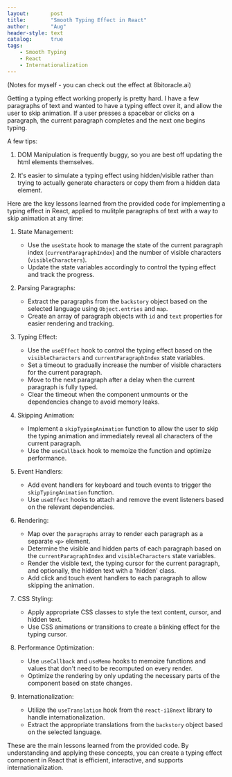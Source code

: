 ```yaml
---
layout:       post
title:        "Smooth Typing Effect in React"
author:       "Aug"
header-style: text
catalog:      true
tags:
    - Smooth Typing
    - React
    - Internationalization
---
```


(Notes for myself - you can check out the effect at 8bitoracle.ai)

Getting a typing effect working properly is pretty hard.  I have a few paragraphs of text and wanted to have a typing effect over it, and allow the user to skip animation.  If a user presses a spacebar or clicks on a paragraph, the current paragraph completes and the next one begins typing.

A few tips:

1) DOM Manipulation is frequently buggy, so you are best off updating the html elements themselves.

2) It's easier to simulate a typing effect using hidden/visible rather than trying 
to actually generate characters or copy them from a hidden data element.

Here are the key lessons learned from the provided code for implementing a typing effect in React, applied to mulitple paragraphs of text with a way to skip animation at any time:

1. State Management:
   - Use the `useState` hook to manage the state of the current paragraph index (`currentParagraphIndex`) and the number of visible characters (`visibleCharacters`).
   - Update the state variables accordingly to control the typing effect and track the progress.

2. Parsing Paragraphs:
   - Extract the paragraphs from the `backstory` object based on the selected language using `Object.entries` and `map`.
   - Create an array of paragraph objects with `id` and `text` properties for easier rendering and tracking.

3. Typing Effect:
   - Use the `useEffect` hook to control the typing effect based on the `visibleCharacters` and `currentParagraphIndex` state variables.
   - Set a timeout to gradually increase the number of visible characters for the current paragraph.
   - Move to the next paragraph after a delay when the current paragraph is fully typed.
   - Clear the timeout when the component unmounts or the dependencies change to avoid memory leaks.

4. Skipping Animation:
   - Implement a `skipTypingAnimation` function to allow the user to skip the typing animation and immediately reveal all characters of the current paragraph.
   - Use the `useCallback` hook to memoize the function and optimize performance.

5. Event Handlers:
   - Add event handlers for keyboard and touch events to trigger the `skipTypingAnimation` function.
   - Use `useEffect` hooks to attach and remove the event listeners based on the relevant dependencies.

6. Rendering:
   - Map over the `paragraphs` array to render each paragraph as a separate `<p>` element.
   - Determine the visible and hidden parts of each paragraph based on the `currentParagraphIndex` and `visibleCharacters` state variables.
   - Render the visible text, the typing cursor for the current paragraph, and optionally, the hidden text with a 'hidden' class.
   - Add click and touch event handlers to each paragraph to allow skipping the animation.

7. CSS Styling:
   - Apply appropriate CSS classes to style the text content, cursor, and hidden text.
   - Use CSS animations or transitions to create a blinking effect for the typing cursor.

8. Performance Optimization:
   - Use `useCallback` and `useMemo` hooks to memoize functions and values that don't need to be recomputed on every render.
   - Optimize the rendering by only updating the necessary parts of the component based on state changes.

9. Internationalization:
   - Utilize the `useTranslation` hook from the `react-i18next` library to handle internationalization.
   - Extract the appropriate translations from the `backstory` object based on the selected language.

These are the main lessons learned from the provided code. By understanding and applying these concepts, you can create a typing effect component in React that is efficient, interactive, and supports internationalization.
